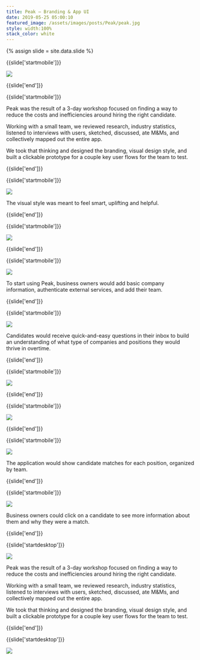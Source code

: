 ```yaml
---
title: Peak — Branding & App UI
date: 2019-05-25 05:00:10
featured_image: /assets/images/posts/Peak/peak.jpg
style: width:100%
stack_color: white
---
```

{% assign slide = site.data.slide %}


{{slide['startmobile']}}

<div><img class='full-height' src='{{ site.url }}/assets/images/posts/peak/peak-1-mobile.png' srcset='{{ site.url }}/assets/images/posts/peak/peak-1-mobile.png 375w, {{ site.url }}/assets/images/posts/peak/peak-1-mobile@2x.png 750w, {{ site.url }}/assets/images/posts/peak/peak-1-mobile@3x.png 1125w'></div>


{{slide['end']}}


{{slide['startmobile']}}

Peak was the result of a 3-day workshop focused on finding a way to reduce the costs and inefficiencies around hiring the right candidate.

Working with a small team, we reviewed research, industry statistics, listened to interviews with users, sketched, discussed, ate M&Ms, and collectively mapped out the entire app.

We took that thinking and designed the branding, visual design style, and built a clickable prototype for a couple key user flows for the team to test.

{{slide['end']}}



{{slide['startmobile']}}

<div><img class='full-height' src='{{ site.url }}/assets/images/posts/peak/peak-2-mobile.png' srcset='{{ site.url }}/assets/images/posts/peak/peak-2-mobile.png 375w, {{ site.url }}/assets/images/posts/peak/peak-2-mobile@2x.png 750w, {{ site.url }}/assets/images/posts/peak/peak-2-mobile@3x.png 1125w'></div>

<p class='bg'>The visual style was meant to feel smart, uplifting and helpful.</p>

{{slide['end']}}



{{slide['startmobile']}}

<div><img class='full-height' src='{{ site.url }}/assets/images/posts/peak/peak-3-mobile.png' srcset='{{ site.url }}/assets/images/posts/peak/peak-3-mobile.png 375w, {{ site.url }}/assets/images/posts/peak/peak-3-mobile@2x.png 750w, {{ site.url }}/assets/images/posts/peak/peak-3-mobile@3x.png 1125w'></div>

{{slide['end']}}



{{slide['startmobile']}}

<div><img class='full-height' src='{{ site.url }}/assets/images/posts/peak/peak-7-mobile.png' srcset='{{ site.url }}/assets/images/posts/peak/peak-7-mobile.png 375w, {{ site.url }}/assets/images/posts/peak/peak-7-mobile@2x.png 750w, {{ site.url }}/assets/images/posts/peak/peak-7-mobile@3x.png 1125w'></div>

<p class='bg-dark'>To start using Peak, business owners would add basic company information, authenticate external services, and add their team.</p>

{{slide['end']}}



{{slide['startmobile']}}

<div><img class='full-height' src='{{ site.url }}/assets/images/posts/peak/peak-4-mobile.png' srcset='{{ site.url }}/assets/images/posts/peak/peak-4-mobile.png 375w, {{ site.url }}/assets/images/posts/peak/peak-4-mobile@2x.png 750w, {{ site.url }}/assets/images/posts/peak/peak-4-mobile@3x.png 1125w'></div>

<p class='bg-dark'>Candidates would receive quick-and-easy questions in their inbox to build an understanding of what type of companies and positions they would thrive in overtime.</p>


{{slide['end']}}




{{slide['startmobile']}}

<div><img class='full-height' class='full-height' src='{{ site.url }}/assets/images/posts/peak/peak-5-mobile.png' srcset='{{ site.url }}/assets/images/posts/peak/peak-5-mobile.png 375w, {{ site.url }}/assets/images/posts/peak/peak-5-mobile@2x.png 750w, {{ site.url }}/assets/images/posts/peak/peak-5-mobile@3x.png 1125w'></div>

<p class='bg-dark'></p>

{{slide['end']}}



{{slide['startmobile']}}

<div><img class='full-height' src='{{ site.url }}/assets/images/posts/peak/peak-6-mobile.png' srcset='{{ site.url }}/assets/images/posts/peak/peak-6-mobile.png 375w, {{ site.url }}/assets/images/posts/peak/peak-6-mobile@2x.png 750w, {{ site.url }}/assets/images/posts/peak/peak-6-mobile@3x.png 1125w'></div>

<p class='bg-dark'></p>

{{slide['end']}}



{{slide['startmobile']}}

<div><img class='full-height' src='{{ site.url }}/assets/images/posts/peak/peak-8-mobile.png' srcset='{{ site.url }}/assets/images/posts/peak/peak-8-mobile.png 375w, {{ site.url }}/assets/images/posts/peak/peak-8-mobile@2x.png 750w, {{ site.url }}/assets/images/posts/peak/peak-8-mobile@3x.png 1125w'></div>

<p class='bg-dark'>The application would show candidate matches for each position, organized by team.</p>

{{slide['end']}}



{{slide['startmobile']}}

<div><img class='full-height' src='{{ site.url }}/assets/images/posts/peak/peak-9-mobile.png' srcset='{{ site.url }}/assets/images/posts/peak/peak-9-mobile.png 375w, {{ site.url }}/assets/images/posts/peak/peak-9-mobile@2x.png 750w, {{ site.url }}/assets/images/posts/peak/peak-9-mobile@3x.png 1125w'></div>

<p class='bg-dark'>Business owners could click on a candidate to see more information about them and why they were a match.</p>

{{slide['end']}}







{{slide['startdesktop']}}

<div><img class='full-width' src='{{ site.url }}/assets/images/posts/peak/peak-1@2x.png' srcset='{{ site.url }}/assets/images/posts/peak/peak-1.png 1024w, {{ site.url }}/assets/images/posts/peak/peak-1@2x.png 2048w, {{ site.url }}/assets/images/posts/peak/peak-1@3x.png 3072w'></div>

Peak was the result of a 3-day workshop focused on finding a way to reduce the costs and inefficiencies around hiring the right candidate.

Working with a small team, we reviewed research, industry statistics, listened to interviews with users, sketched, discussed, ate M&Ms, and collectively mapped out the entire app.

We took that thinking and designed the branding, visual design style, and built a clickable prototype for a couple key user flows for the team to test.


{{slide['end']}}


{{slide['startdesktop']}}

<div class='row'>

<div><img src='{{ site.url }}/assets/images/posts/peak/peak-2@2x.png' srcset='{{ site.url }}/assets/images/posts/peak/peak-2.png 314w, {{ site.url }}/assets/images/posts/peak/peak-2@2x.png 628w, {{ site.url }}/assets/images/posts/peak/peak-2@3x.png 942w'></div><!--

--><div><img src='{{ site.url }}/assets/images/posts/peak/peak-3@2x.png' srcset='{{ site.url }}/assets/images/posts/peak/peak-3.png 474w, {{ site.url }}/assets/images/posts/peak/peak-3@2x.png 948w, {{ site.url }}/assets/images/posts/peak/peak-3@3x.png 1422w'></div>

</div>

<figcaption>The concentric outlines are meant to evoke radar, as if the logo is scanning the the market for the perfect candidate.</figcaption>


The visual style was designed to feel smart, uplifting and helpful.


{{slide['end']}}



{{slide['startdesktop']}}

<div><img src='{{ site.url }}/assets/images/posts/peak/peak-4@2x.png' srcset='{{ site.url }}/assets/images/posts/peak/peak-4.png 794w, {{ site.url }}/assets/images/posts/peak/peak-4@2x.png 1588w, {{ site.url }}/assets/images/posts/peak/peak-4@3x.png 2382w'></div>

To start using Peak, business owners would add basic company information, authenticate external services, and add their team.

{{slide['end']}}



{{slide['startdesktop']}}

<div><img src='{{ site.url }}/assets/images/posts/peak/peak-5@2x.png' srcset='{{ site.url }}/assets/images/posts/peak/peak-5.png 794w, {{ site.url }}/assets/images/posts/peak/peak-5@2x.png 1588w, {{ site.url }}/assets/images/posts/peak/peak-5@3x.png 2382w'></div>

Candidates would receive quick-and-easy questions in their inbox to build an understanding of what type of companies and positions they would thrive in overtime.

{{slide['end']}}



{{slide['startdesktop']}}

<div><img src='{{ site.url }}/assets/images/posts/peak/peak-6@2x.png' srcset='{{ site.url }}/assets/images/posts/peak/peak-6.png 794w, {{ site.url }}/assets/images/posts/peak/peak-6@2x.png 1588w, {{ site.url }}/assets/images/posts/peak/peak-6@3x.png 2382w'></div>

The application would show candidate matches for each position, organized by team.

{{slide['end']}}



{{slide['startdesktop']}}

<div><img src='{{ site.url }}/assets/images/posts/peak/peak-7@2x.png' srcset='{{ site.url }}/assets/images/posts/peak/peak-7.png 794w, {{ site.url }}/assets/images/posts/peak/peak-7@2x.png 1588w, {{ site.url }}/assets/images/posts/peak/peak-7@3x.png 2382w'></div>

Business owners could click on a candidate to see more information about them and why they were a match.

{{slide['end']}}



{{slide['startdesktop']}}

<div><img src='{{ site.url }}/assets/images/posts/peak/peak-8@2x.png' srcset='{{ site.url }}/assets/images/posts/peak/peak-8.png 794w, {{ site.url }}/assets/images/posts/peak/peak-8@2x.png 1588w, {{ site.url }}/assets/images/posts/peak/peak-8@3x.png 2382w'></div>

{{slide['end']}}
